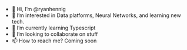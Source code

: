- 👋 Hi, I’m @ryanhennig
- 👀 I’m interested in Data platforms, Neural Networks, and learning new tech.
- 🌱 I’m currently learning Typescript
- 💞️ I’m looking to collaborate on stuff
- 📫 How to reach me?  Coming soon

<!---
ryanhennig/ryanhennig is a ✨ special ✨ repository because its `README.md` (this file) appears on your GitHub profile.
You can click the Preview link to take a look at your changes.
--->
